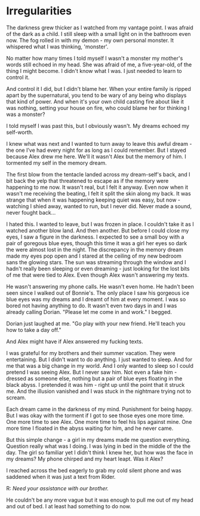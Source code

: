 # Irregularities

The darkness grew thicker as I watched from my vantage point.  I was afraid of the dark as a child.  I still sleep with a small light on in the bathroom even now.  The fog rolled in with my demon - my own personal monster.  It whispered what I was thinking, 'monster'.  

No matter how many times I told myself I wasn't a monster my mother's words still echoed in my head.  She was afraid of me, a five-year-old, of the thing I might become. I didn't know what I was.  I just needed to learn to control it.  

And control it I did, but I didn't blame her. When your entire family is ripped apart by the supernatural, you tend to be wary of any being who displays that kind of power.  And when it's your own child casting fire about like it was nothing, setting your house on fire, who could blame her for thinking  I was a monster?  

I told myself  I was past this, but I obviously wasn't.  My dreams echoed my self-worth.

I knew what was next and I wanted to turn away to leave this awful dream - the one I’ve had every night for as long as I could remember. But I stayed because Alex drew me here. We'll it wasn't Alex but the memory of him. I tormented my self in the memory dream.

The first blow from the tentacle landed across my dream-self's back, and I bit back the yelp that threatened to escape as if the memory were happening to me now. It wasn't real, but I felt it anyway.  Even now when it wasn't me receiving the beating, I felt it split the skin along my back. It was strange that when it was happening keeping quiet was easy, but now - watching I shied away, wanted to run, but I never did.  Never made a sound, never fought back...

I hated this.  I wanted to leave, but I was frozen in place.  I couldn't take it as I watched another blow land. And then another.  But before I could close my eyes, I saw a figure in the darkness.  I expected to see a small boy with a pair of goregous blue eyes, though this time it was a girl her eyes so dark the were almost lost in the night.  The discrepancy in the memory dream made my eyes pop open and I stared at the ceiling of my new bedroom sans the glowing stars.  The sun was streaming through the window and I hadn't really been sleeping or even dreaming - just looking for the lost bits of me that were tied to Alex.  Even though Alex wasn't answering my texts.  

He wasn't answering my phone calls.  He wasn't even home.  He hadn't been seen since I walked out of Bonnie's.  The only place I saw his gorgeous ice blue eyes was my dreams and I dreamt of him at every moment.  I was so bored not having anything to do.  It wasn't even two days in and I was already calling Dorian.  "Please let me come in and work."  I begged.

Dorian just laughed at me.  "Go play with your new friend.  He'll teach you how to take a day off."

And Alex might have if Alex answered my fucking texts.  

I was grateful for my brothers and their summer vacation.  They were entertaining.  But I didn't want to do anything.  I just wanted to sleep.  And for me that was a big change in my world.  And I only wanted to sleep so I could pretend I was seeing Alex.  But I never saw him.  Not even a fake him - dressed as someone else, nothing but a pair of blue eyes floating in the black abyss.  I pretended it was him - right up until the point that it struck me.  And the illusion vanished and I was stuck in the nightmare trying not to scream.

Each dream came in the darkness of my mind.  Punishment for being happy.  But I was okay with the torment if I got to see those eyes one more time.  One more time to see Alex.  One more time to feel his lips against mine.  One more time I floated in the abyss waiting for him, and he never came.

But this simple change - a girl in my dreams made me question everything.  Question really what was I doing.  I was lying in bed in the middle of the the day.  The girl so familiar yet I didn't think I knew her,  but how was the face in my dreams?  My phone chirped and my heart leapt.  Was it Alex?

I reached across the bed eagerly to grab my cold silent phone and was saddened when it was just a text from Rider. 

R: _Need your assistance with our brother._  

He couldn't be any more vague but it was enough to pull me out of my head and out of bed.  I at least had something to do now.
